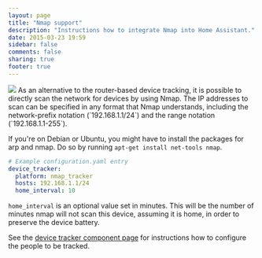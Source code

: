 ```yaml
---
layout: page
title: "Nmap support"
description: "Instructions how to integrate Nmap into Home Assistant."
date: 2015-03-23 19:59
sidebar: false
comments: false
sharing: true
footer: true
---
```


<img src='/images/supported_brands/network-workgroup.png' class='brand pull-right' />
As an alternative to the router-based device tracking, it is possible to directly scan the network
for devices by using Nmap. The IP addresses to scan can be specified in any format that Nmap understands,
including the network-prefix notation (`192.168.1.1/24`) and the range notation (`192.168.1.1-255`).

If you're on Debian or Ubuntu, you might have to install the packages for arp and nmap. Do so by
running `apt-get install net-tools nmap`.

```yaml
# Example configuration.yaml entry
device_tracker:
  platform: nmap_tracker
  hosts: 192.168.1.1/24
  home_interval: 10
```

`home_interval` is an optional value set in minutes.  This will be the number of minutes nmap will not
scan this device, assuming it is home, in order to preserve the device battery.

See the [device tracker component page](/components/device_tracker.html) for instructions how to
configure the people to be tracked.
